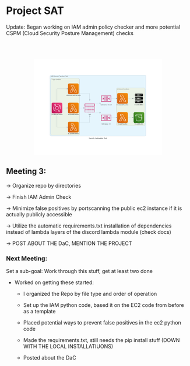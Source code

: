 # Project SAT

Update: Began working on IAM admin policy checker and more potential CSPM (Cloud Security Posture Management) checks

<br><br>
<center><img src="Draft_3.png" alt="3rd Draft" width="70%"/></center>

## Meeting 3:

&rarr; Organize repo by directories

&rarr; Finish IAM Admin Check

&rarr; Minimize false positives by portscanning the public ec2 instance if it is actually publicly accessible

&rarr; Utilize the automatic requirements.txt installation of dependencies instead of lambda layers of the discord lambda module (check docs)

&rarr; POST ABOUT THE DaC, MENTION THE PROJECT

### Next Meeting:
 Set a sub-goal: Work through this stuff, get at least two done

 - Worked on getting these started:

    - I organized the Repo by file type and order of operation

    - Set up the IAM python code, based it on the EC2 code from before as a template

    - Placed potential ways to prevent false positives in the ec2 python code
    
    - Made the requirements.txt, still needs the pip install stuff (DOWN WITH THE LOCAL INSTALLATIUONS)

    - Posted about the DaC